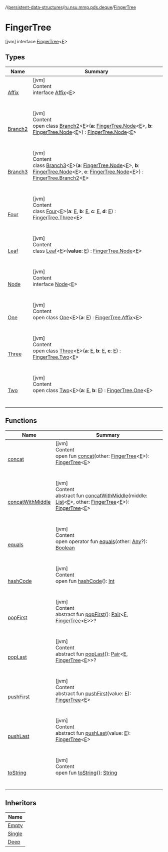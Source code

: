 //[persistent-data-structures](../../index.md)/[ru.nsu.mmp.pds.deque](../index.md)/[FingerTree](index.md)



# FingerTree  
 [jvm] interface [FingerTree](index.md)<[E](index.md)>   


## Types  
  
|  Name|  Summary| 
|---|---|
| <a name="ru.nsu.mmp.pds.deque/FingerTree.Affix///PointingToDeclaration/"></a>[Affix](-affix/index.md)| <a name="ru.nsu.mmp.pds.deque/FingerTree.Affix///PointingToDeclaration/"></a>[jvm]  <br>Content  <br>interface [Affix](-affix/index.md)<[E](-affix/index.md)>  <br><br><br>
| <a name="ru.nsu.mmp.pds.deque/FingerTree.Branch2///PointingToDeclaration/"></a>[Branch2](-branch2/index.md)| <a name="ru.nsu.mmp.pds.deque/FingerTree.Branch2///PointingToDeclaration/"></a>[jvm]  <br>Content  <br>open class [Branch2](-branch2/index.md)<[E](-branch2/index.md)>(**a**: [FingerTree.Node](-node/index.md)<[E](-branch2/index.md)>, **b**: [FingerTree.Node](-node/index.md)<[E](-branch2/index.md)>) : [FingerTree.Node](-node/index.md)<[E](-branch2/index.md)>   <br><br><br>
| <a name="ru.nsu.mmp.pds.deque/FingerTree.Branch3///PointingToDeclaration/"></a>[Branch3](-branch3/index.md)| <a name="ru.nsu.mmp.pds.deque/FingerTree.Branch3///PointingToDeclaration/"></a>[jvm]  <br>Content  <br>class [Branch3](-branch3/index.md)<[E](-branch3/index.md)>(**a**: [FingerTree.Node](-node/index.md)<[E](-branch3/index.md)>, **b**: [FingerTree.Node](-node/index.md)<[E](-branch3/index.md)>, **c**: [FingerTree.Node](-node/index.md)<[E](-branch3/index.md)>) : [FingerTree.Branch2](-branch2/index.md)<[E](-branch3/index.md)>   <br><br><br>
| <a name="ru.nsu.mmp.pds.deque/FingerTree.Four///PointingToDeclaration/"></a>[Four](-four/index.md)| <a name="ru.nsu.mmp.pds.deque/FingerTree.Four///PointingToDeclaration/"></a>[jvm]  <br>Content  <br>class [Four](-four/index.md)<[E](-four/index.md)>(**a**: [E](-four/index.md), **b**: [E](-four/index.md), **c**: [E](-four/index.md), **d**: [E](-four/index.md)) : [FingerTree.Three](-three/index.md)<[E](-four/index.md)>   <br><br><br>
| <a name="ru.nsu.mmp.pds.deque/FingerTree.Leaf///PointingToDeclaration/"></a>[Leaf](-leaf/index.md)| <a name="ru.nsu.mmp.pds.deque/FingerTree.Leaf///PointingToDeclaration/"></a>[jvm]  <br>Content  <br>class [Leaf](-leaf/index.md)<[E](-leaf/index.md)>(**value**: [E](-leaf/index.md)) : [FingerTree.Node](-node/index.md)<[E](-leaf/index.md)>   <br><br><br>
| <a name="ru.nsu.mmp.pds.deque/FingerTree.Node///PointingToDeclaration/"></a>[Node](-node/index.md)| <a name="ru.nsu.mmp.pds.deque/FingerTree.Node///PointingToDeclaration/"></a>[jvm]  <br>Content  <br>interface [Node](-node/index.md)<[E](-node/index.md)>  <br><br><br>
| <a name="ru.nsu.mmp.pds.deque/FingerTree.One///PointingToDeclaration/"></a>[One](-one/index.md)| <a name="ru.nsu.mmp.pds.deque/FingerTree.One///PointingToDeclaration/"></a>[jvm]  <br>Content  <br>open class [One](-one/index.md)<[E](-one/index.md)>(**a**: [E](-one/index.md)) : [FingerTree.Affix](-affix/index.md)<[E](-one/index.md)>   <br><br><br>
| <a name="ru.nsu.mmp.pds.deque/FingerTree.Three///PointingToDeclaration/"></a>[Three](-three/index.md)| <a name="ru.nsu.mmp.pds.deque/FingerTree.Three///PointingToDeclaration/"></a>[jvm]  <br>Content  <br>open class [Three](-three/index.md)<[E](-three/index.md)>(**a**: [E](-three/index.md), **b**: [E](-three/index.md), **c**: [E](-three/index.md)) : [FingerTree.Two](-two/index.md)<[E](-three/index.md)>   <br><br><br>
| <a name="ru.nsu.mmp.pds.deque/FingerTree.Two///PointingToDeclaration/"></a>[Two](-two/index.md)| <a name="ru.nsu.mmp.pds.deque/FingerTree.Two///PointingToDeclaration/"></a>[jvm]  <br>Content  <br>open class [Two](-two/index.md)<[E](-two/index.md)>(**a**: [E](-two/index.md), **b**: [E](-two/index.md)) : [FingerTree.One](-one/index.md)<[E](-two/index.md)>   <br><br><br>


## Functions  
  
|  Name|  Summary| 
|---|---|
| <a name="ru.nsu.mmp.pds.deque/FingerTree/concat/#ru.nsu.mmp.pds.deque.FingerTree[TypeParam(bounds=[kotlin.Any?])]/PointingToDeclaration/"></a>[concat](concat.md)| <a name="ru.nsu.mmp.pds.deque/FingerTree/concat/#ru.nsu.mmp.pds.deque.FingerTree[TypeParam(bounds=[kotlin.Any?])]/PointingToDeclaration/"></a>[jvm]  <br>Content  <br>open fun [concat](concat.md)(other: [FingerTree](index.md)<[E](index.md)>): [FingerTree](index.md)<[E](index.md)>  <br><br><br>
| <a name="ru.nsu.mmp.pds.deque/FingerTree/concatWithMiddle/#kotlin.collections.List[TypeParam(bounds=[kotlin.Any?])]#ru.nsu.mmp.pds.deque.FingerTree[TypeParam(bounds=[kotlin.Any?])]/PointingToDeclaration/"></a>[concatWithMiddle](concat-with-middle.md)| <a name="ru.nsu.mmp.pds.deque/FingerTree/concatWithMiddle/#kotlin.collections.List[TypeParam(bounds=[kotlin.Any?])]#ru.nsu.mmp.pds.deque.FingerTree[TypeParam(bounds=[kotlin.Any?])]/PointingToDeclaration/"></a>[jvm]  <br>Content  <br>abstract fun [concatWithMiddle](concat-with-middle.md)(middle: [List](https://kotlinlang.org/api/latest/jvm/stdlib/kotlin.collections/-list/index.html)<[E](index.md)>, other: [FingerTree](index.md)<[E](index.md)>): [FingerTree](index.md)<[E](index.md)>  <br><br><br>
| <a name="kotlin/Any/equals/#kotlin.Any?/PointingToDeclaration/"></a>[equals](../../ru.nsu.mmp.pds.map/-persistent-map/index.md#%5Bkotlin%2FAny%2Fequals%2F%23kotlin.Any%3F%2FPointingToDeclaration%2F%5D%2FFunctions%2F-1300934387)| <a name="kotlin/Any/equals/#kotlin.Any?/PointingToDeclaration/"></a>[jvm]  <br>Content  <br>open operator fun [equals](../../ru.nsu.mmp.pds.map/-persistent-map/index.md#%5Bkotlin%2FAny%2Fequals%2F%23kotlin.Any%3F%2FPointingToDeclaration%2F%5D%2FFunctions%2F-1300934387)(other: [Any](https://kotlinlang.org/api/latest/jvm/stdlib/kotlin/-any/index.html)?): [Boolean](https://kotlinlang.org/api/latest/jvm/stdlib/kotlin/-boolean/index.html)  <br><br><br>
| <a name="kotlin/Any/hashCode/#/PointingToDeclaration/"></a>[hashCode](../../ru.nsu.mmp.pds.map/-persistent-map/index.md#%5Bkotlin%2FAny%2FhashCode%2F%23%2FPointingToDeclaration%2F%5D%2FFunctions%2F-1300934387)| <a name="kotlin/Any/hashCode/#/PointingToDeclaration/"></a>[jvm]  <br>Content  <br>open fun [hashCode](../../ru.nsu.mmp.pds.map/-persistent-map/index.md#%5Bkotlin%2FAny%2FhashCode%2F%23%2FPointingToDeclaration%2F%5D%2FFunctions%2F-1300934387)(): [Int](https://kotlinlang.org/api/latest/jvm/stdlib/kotlin/-int/index.html)  <br><br><br>
| <a name="ru.nsu.mmp.pds.deque/FingerTree/popFirst/#/PointingToDeclaration/"></a>[popFirst](pop-first.md)| <a name="ru.nsu.mmp.pds.deque/FingerTree/popFirst/#/PointingToDeclaration/"></a>[jvm]  <br>Content  <br>abstract fun [popFirst](pop-first.md)(): [Pair](https://kotlinlang.org/api/latest/jvm/stdlib/kotlin/-pair/index.html)<[E](index.md), [FingerTree](index.md)<[E](index.md)>>?  <br><br><br>
| <a name="ru.nsu.mmp.pds.deque/FingerTree/popLast/#/PointingToDeclaration/"></a>[popLast](pop-last.md)| <a name="ru.nsu.mmp.pds.deque/FingerTree/popLast/#/PointingToDeclaration/"></a>[jvm]  <br>Content  <br>abstract fun [popLast](pop-last.md)(): [Pair](https://kotlinlang.org/api/latest/jvm/stdlib/kotlin/-pair/index.html)<[E](index.md), [FingerTree](index.md)<[E](index.md)>>?  <br><br><br>
| <a name="ru.nsu.mmp.pds.deque/FingerTree/pushFirst/#TypeParam(bounds=[kotlin.Any?])/PointingToDeclaration/"></a>[pushFirst](push-first.md)| <a name="ru.nsu.mmp.pds.deque/FingerTree/pushFirst/#TypeParam(bounds=[kotlin.Any?])/PointingToDeclaration/"></a>[jvm]  <br>Content  <br>abstract fun [pushFirst](push-first.md)(value: [E](index.md)): [FingerTree](index.md)<[E](index.md)>  <br><br><br>
| <a name="ru.nsu.mmp.pds.deque/FingerTree/pushLast/#TypeParam(bounds=[kotlin.Any?])/PointingToDeclaration/"></a>[pushLast](push-last.md)| <a name="ru.nsu.mmp.pds.deque/FingerTree/pushLast/#TypeParam(bounds=[kotlin.Any?])/PointingToDeclaration/"></a>[jvm]  <br>Content  <br>abstract fun [pushLast](push-last.md)(value: [E](index.md)): [FingerTree](index.md)<[E](index.md)>  <br><br><br>
| <a name="kotlin/Any/toString/#/PointingToDeclaration/"></a>[toString](../../ru.nsu.mmp.pds.map/-persistent-map/index.md#%5Bkotlin%2FAny%2FtoString%2F%23%2FPointingToDeclaration%2F%5D%2FFunctions%2F-1300934387)| <a name="kotlin/Any/toString/#/PointingToDeclaration/"></a>[jvm]  <br>Content  <br>open fun [toString](../../ru.nsu.mmp.pds.map/-persistent-map/index.md#%5Bkotlin%2FAny%2FtoString%2F%23%2FPointingToDeclaration%2F%5D%2FFunctions%2F-1300934387)(): [String](https://kotlinlang.org/api/latest/jvm/stdlib/kotlin/-string/index.html)  <br><br><br>


## Inheritors  
  
|  Name| 
|---|
| <a name="ru.nsu.mmp.pds.deque/Empty///PointingToDeclaration/"></a>[Empty](../-empty/index.md)
| <a name="ru.nsu.mmp.pds.deque/Single///PointingToDeclaration/"></a>[Single](../-single/index.md)
| <a name="ru.nsu.mmp.pds.deque/Deep///PointingToDeclaration/"></a>[Deep](../-deep/index.md)

